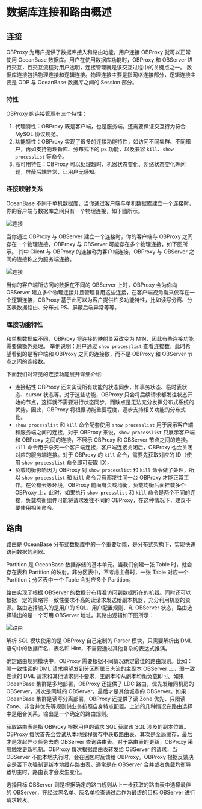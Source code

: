 # 数据库连接和路由概述

## 连接

OBProxy 为用户提供了数据库接入和路由功能，用户连接 OBProxy 就可以正常使用 OceanBase 数据库。用户在使用数据库功能时，OBProxy 和 OBServer 进行交互，且交互流程对用户透明，连接管理就是该交互过程中的关键点之一。
数据库连接包括物理连接和逻辑连接。物理连接主要是指网络连接部分，逻辑连接主要是 ODP 与 OceanBase 数据库之间的 Session 部分。

### 特性

OBProxy 的连接管理有三个特性：

1. 代理特性：OBProxy 既是客户端，也是服务端，还需要保证交互行为符合 MySQL 协议规范。
2. 功能特性：OBProxy 实现了很多的连接功能特性，如访问不同集群、不同租户，再如支持物理备库、分布式下的 ps 功能，以及兼容 `kill`、`show processlist` 等命令。
3. 高可用特性：OBProxy 可以处理超时、机器状态变化、网络状态变化等问题，屏蔽后端异常，让用户无感知。

### 连接映射关系

OceanBase 不同于单机数据库，当你通过客户端与单机数据库建立一个连接时，你的客户端与数据库之间只有一个物理连接，如下图所示。

![连接](https://obbusiness-private.oss-cn-shanghai.aliyuncs.com/doc/img/observer-enterprise/V4.1.0/reference/read-write-splitting/2023-03-06%2017%2016%2028.png)

当你通过 OBProxy 与 OBServer 建立一个连接时，你的客户端与 OBProxy 之间存在一个物理连接，OBProxy 与 OBServer 可能存在多个物理连接，如下图所示。
其中 Client 与 OBProxy 的连接称为客户端连接，OBProxy 与 OBServer 之间的连接称之为服务端连接。

![连接](https://obbusiness-private.oss-cn-shanghai.aliyuncs.com/doc/img/observer-enterprise/V4.1.0/reference/read-write-splitting/2023-03-06%2017%2020%2029.png)

当你的客户端所访问的数据在不同的 OBServer 上时，OBProxy 会为你向 OBServer 建立多个物理连接并且管理复用这些连接，在客户端视角看来仅存在一个逻辑连接，OBProxy 基于此可以为客户提供许多功能特性，比如读写分离、分区表数据路由、分布式 PS、屏蔽后端异常等等。

### 连接功能特性

和单机数据库不同，OBProxy 将连接的映射关系改变为 M:N，因此有些连接功能需要做额外处理。
举例说明：用户通过 `show processlist` 查看连接数，此时希望看到的是客户端和 OBProxy 之间的连接数，而不是 OBProxy 和 OBServer 节点之间的连接数。

下面我们对常见的连接功能展开详细介绍:

* 连接粘性 OBProxy 还未实现所有功能的状态同步，如事务状态、临时表状态、cursor 状态等。对于这些功能，OBProxy 只会将后续请求都发往状态开始的节点，这样就不需要进行状态同步，而缺点是无法充分发挥分布式系统的优势。因此，OBProxy 将根据功能重要程度，逐步支持相关功能的分布式化。
* `show processlist` 和 `kill` 命令配套使用 `show processlist` 用于展示客户端和服务端之间的连接，对于 OBProxy 来说，`show processlist` 只展示客户端和 OBProxy 之间的连接，不展示 OBProxy 和 OBServer 节点之间的连接。`kill` 命令用于杀死一个客户端连接，客户端连接关闭后，OBProxy 也会关闭对应的服务端连接。对于 OBProxy 的 `kill` 命令，需要先获取对应的 ID（使用 `show processlist` 命令即可获取 ID）。
* 负载均衡影响因为 OBProxy 对 `show processlist` 和 `kill` 命令做了处理，所以 `show processlist` 和 `kill` 命令只有都发往同一台 OBProxy 才能正常工作。在公有云等环境，OBProxy 前面有负载均衡，负载均衡后面挂载多个 OBProxy 上，此时，如果执行 `show prcesslist` 和 `kill` 命令是两个不同的连接，负载均衡组件可能将请求发往不同的 OBProxy，在这种情况下，建议不要使用相关命令。

## 路由

路由是 OceanBase 分布式数据库中的一个重要功能，是分布式架构下，实现快速访问数据的利器。

Partition 是 OceanBase 数据存储的基本单元。当我们创建一张 Table 时，就会存在表和 Partition 的映射。非分区表中，不考虑主备时，一张 Table 对应一个 Partition；分区表中一个 Table 会对应多个 Partition。

路由实现了根据 OBServer 的数据分布精准访问到数据所在的机器。同时还可以根据一定的策略将一致性要求不高的读请求发送给副本机器，充分利用机器的资源。路由选择输入的是用户的 SQL、用户配置规则、和 OBServer 状态，路由选择输出的是一个可用 OBServer 地址。其路由逻辑如下图所示：

![路由](https://help-static-aliyun-doc.aliyuncs.com/assets/img/zh-CN/6972700461/p369025.jpg)

解析 SQL 模块使用的是 OBProxy 自己定制的 Parser 模块，只需要解析出 DML 语句中的数据库名、表名和 Hint，不需要通过其他复杂的表达式推演。

确定路由规则模块中，OBProxy 需要根据不同情况确定最佳的路由规则。比如：强一致性读的 DML 请求期望发到分区所属日志流的主副本 OBServer 上，弱一致性读的 DML 请求和其他请求则不要求，主副本和从副本均衡负载即可。如果 OceanBase 集群是多地部署，OBProxy 还提供了 LDC 路由，优先发给同机房的 OBServer，其次是同城的 OBServer，最后才是其他城市的 OBServer。如果 OceanBase 集群是读写分离部署，OBProxy 还提供了读 Zone 优先、只限读 Zone、非合并优先等规则供业务按照自身特点配置。上述的几种情况在路由选择中是组合关系，输出是一个确定的路由规则。

获取路由表是指 OBProxy 根据用户的请求 SQL 获取该 SQL 涉及的副本位置。OBProxy 每次首先会尝试从本地线程缓存中获取路由表，其次是全局缓存，最后才是发起异步任务去向 OBServer 查询路由表。对于路由表的更新，OBProxy 采用触发更新机制。OBProxy 每次根据路由表转发给 OBServer 的请求，当 OBServer 不能本地执行时，会在回包时反馈给 OBProxy。OBProxy 根据反馈决定是否下次强制更新本地缓存路由表。通常是在 OBServer 合并或者负载均衡导致切主时，路由表才会发生变化。

选择目标 OBServer 则是根据确定的路由规则从上一步获取的路由表中选择最佳的 OBServer，在经过黑名单、灰名单检查通过后作为最终的目标 OBServer 进行请求转发。
